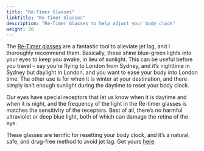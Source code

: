 ```yaml
---
title: "Re-Timer Glasses"
linkTitle: "Re-Timer Glasses"
description: "Re-Timer Glasses to help adjust your body clock"
weight: 30
---
```


The [Re-Timer glasses](https://shareasale.com/r.cfm?b=2448501&u=4137385&m=148943&urllink=&afftrack=) are a fantastic tool to alleviate jet lag, and I thoroughly recommend them. Basically, these shine blue-green lights into your eyes to keep you awake, in lieu of sunlight. This can be useful before you travel – say you’re flying to London from Sydney, and it’s nighttime in Sydney but daylight in London, and you want to ease your body into London time. The other use is for when it is winter at your destination, and there simply isn’t enough sunlight during the daytime to reset your body clock.

Our eyes have special receptors that let us know when it is daytime and when it is night, and the frequency of the light in the Re-timer glasses is matches the sensitivity of the receptors. Best of all, there’s no harmful ultraviolet or deep blue light, both of which can damage the retina of the eye.

These glasses are terrific for resetting your body clock, and it’s a natural, safe, and drug-free method to avoid jet lag. Get yours [here](https://shareasale.com/r.cfm?b=2448501&u=4137385&m=148943&urllink=&afftrack=).
